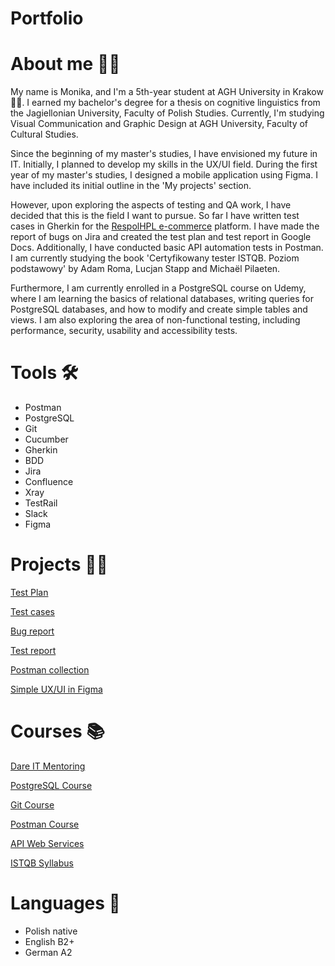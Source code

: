 # Portfolio
# About me 🙋‍♀️
My name is Monika, and I'm a 5th-year student at AGH University in Krakow 👩‍🎓. I earned my bachelor's degree for a thesis on cognitive linguistics from the Jagiellonian University, Faculty of Polish Studies. Currently, I'm studying Visual Communication and Graphic Design at AGH University, Faculty of Cultural Studies.

Since the beginning of my master's studies, I have envisioned my future in IT. Initially, I planned to develop my skills in the UX/UI field. During the first year of my master's studies, I designed a mobile application using Figma. I have included its initial outline in the 'My projects' section.

However, upon exploring the aspects of testing and QA work, I have decided that this is the field I want to pursue. So far I have written test cases in Gherkin for the [RespolHPL e-commerce](https://respolhpl-sklep.pl) platform. I have made the report of bugs on Jira and created the test plan and test report in Google Docs. Additionally, I have conducted basic API automation tests in Postman. I am currently studying the book 'Certyfikowany tester ISTQB. Poziom podstawowy' by Adam Roma, Lucjan Stapp and Michaël Pilaeten.

Furthermore, I am currently enrolled in a PostgreSQL course on Udemy, where I am learning the basics of relational databases, writing queries for PostgreSQL databases, and how to modify and create simple tables and views. I am also exploring the area of non-functional testing, including performance, security, usability and accessibility tests.
# Tools 🛠
- Postman
- PostgreSQL
- Git
- Cucumber
- Gherkin
- BDD
- Jira
- Confluence
- Xray
- TestRail
- Slack
- Figma
# Projects 👩‍💻
[Test Plan](https://docs.google.com/document/d/1B5UJg4-eCPm_6FpWQuVMKrK1nj1P-xvUEhQpnnxnzgA/edit)

[Test cases](https://github.com/cynamonia/respol-sklep-gherkin)

[Bug report](https://docs.google.com/document/d/18pCCevYuLpDqy68ciweajgdO-w_QMC_X9ZzNql0tJvw/edit)

[Test report](https://docs.google.com/document/d/1TCaJi_TvUCyPrwXSRYFAxiZEzSNc0_qMCeDuZnV_sK4/edit)

[Postman collection](https://github.com/cynamonia/portfolio/blob/d65e29c62369b32d4a180ff135ef6de4d3b00dbe/RespolHPL%20API%20testing.postman_collection.json)

[Simple UX/UI in Figma](https://www.figma.com/file/NEC3SKjTlGM8lvjmgpOCzc/Untitled?type=design&node-id=0%3A1&mode=design&t=K0mpwiXbGNZMC3zS-1)
# Courses 📚
[Dare IT Mentoring](https://www.dareit.io/mentoring)

[PostgreSQL Course](https://www.udemy.com/share/103RWg3@Q2JrY8RpRs2KvmaBXjHLMj8Id380CFi5GGFqKQ9rLLkpSqWGgdZ7V2zU00vXGhYm-A==/)

[Git Course](https://www.youtube.com/watch?v=8JJ101D3knE&t=2289s)

[Postman Course](https://www.youtube.com/watch?v=cGn_LTFCif0&list=PLhW3qG5bs-L9P22XSnRe4suiWL4acXG-g)

[API Web Services](https://www.youtube.com/playlist?list=PLhW3qG5bs-L9E2KV6vVdB-YTk-sRxmRAB)

[ISTQB Syllabus](https://sjsi.org/ist-qb/do-pobrania/)
# Languages 💬
- Polish native
- English B2+
- German A2
